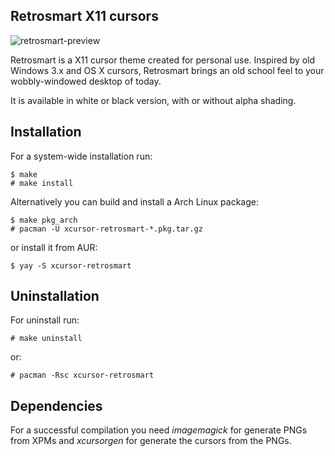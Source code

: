 Retrosmart X11 cursors
----------------------

![retrosmart-preview](https://raw.githubusercontent.com/mdomlop/retrosmart-x11-cursors/master/preview.gif "Retrosmart X11 cursor theme preview")

Retrosmart is a X11 cursor theme created for personal use. Inspired by old
Windows 3.x and OS X cursors, Retrosmart brings an old school feel to your
wobbly-windowed desktop of today.

It is available in white or black version, with or without alpha shading.

Installation
------------

For a system-wide installation run:

    $ make
    # make install

Alternatively you can build and install a Arch Linux package:

    $ make pkg_arch
    # pacman -U xcursor-retrosmart-*.pkg.tar.gz

or install it from AUR:

    $ yay -S xcursor-retrosmart

Uninstallation
--------------

For uninstall run:

    # make uninstall

or:

    # pacman -Rsc xcursor-retrosmart

Dependencies
------------

For a successful compilation you need *imagemagick* for generate PNGs from XPMs
and *xcursorgen* for generate the cursors from the PNGs.

